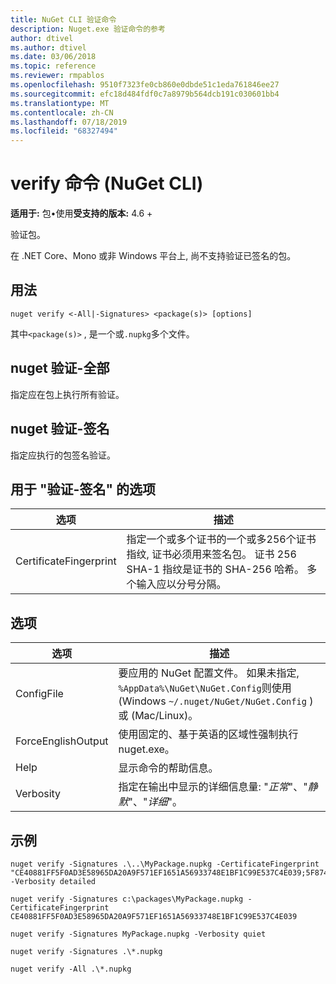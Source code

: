 ```yaml
---
title: NuGet CLI 验证命令
description: Nuget.exe 验证命令的参考
author: dtivel
ms.author: dtivel
ms.date: 03/06/2018
ms.topic: reference
ms.reviewer: rmpablos
ms.openlocfilehash: 9510f7323fe0cb860e0dbde51c1eda761846ee27
ms.sourcegitcommit: efc18d484fdf0c7a8979b564dcb191c030601bb4
ms.translationtype: MT
ms.contentlocale: zh-CN
ms.lasthandoff: 07/18/2019
ms.locfileid: "68327494"
---
```

# <a name="verify-command-nuget-cli"></a>verify 命令 (NuGet CLI)

**适用于:** 包&bullet;使用**受支持的版本:** 4.6 +

验证包。

在 .NET Core、Mono 或非 Windows 平台上, 尚不支持验证已签名的包。

## <a name="usage"></a>用法

```cli
nuget verify <-All|-Signatures> <package(s)> [options]
```

其中`<package(s)>` , 是一个或`.nupkg`多个文件。

## <a name="nuget-verify--all"></a>nuget 验证-全部

指定应在包上执行所有验证。

## <a name="nuget-verify--signatures"></a>nuget 验证-签名

指定应执行的包签名验证。

## <a name="options-for-verify--signatures"></a>用于 "验证-签名" 的选项

| 选项 | 描述 |
| --- | --- |
| CertificateFingerprint | 指定一个或多个证书的一个或多256个证书指纹, 证书必须用来签名包。 证书 256 SHA-1 指纹是证书的 SHA-256 哈希。 多个输入应以分号分隔。 |

## <a name="options"></a>选项

| 选项 | 描述 |
| --- | --- |
| ConfigFile | 要应用的 NuGet 配置文件。 如果未指定, `%AppData%\NuGet\NuGet.Config`则使用 (Windows `~/.nuget/NuGet/NuGet.Config` ) 或 (Mac/Linux)。|
| ForceEnglishOutput | 使用固定的、基于英语的区域性强制执行 nuget.exe。 |
| Help | 显示命令的帮助信息。 |
| Verbosity | 指定在输出中显示的详细信息量: "*正常*"、"*静默*"、"*详细*"。 |

## <a name="examples"></a>示例

```cli
nuget verify -Signatures .\..\MyPackage.nupkg -CertificateFingerprint "CE40881FF5F0AD3E58965DA20A9F571EF1651A56933748E1BF1C99E537C4E039;5F874AAF47BCB268A19357364E7FBB09D6BF9E8A93E1229909AC5CAC865802E2" -Verbosity detailed

nuget verify -Signatures c:\packages\MyPackage.nupkg -CertificateFingerprint CE40881FF5F0AD3E58965DA20A9F571EF1651A56933748E1BF1C99E537C4E039

nuget verify -Signatures MyPackage.nupkg -Verbosity quiet

nuget verify -Signatures .\*.nupkg

nuget verify -All .\*.nupkg

```